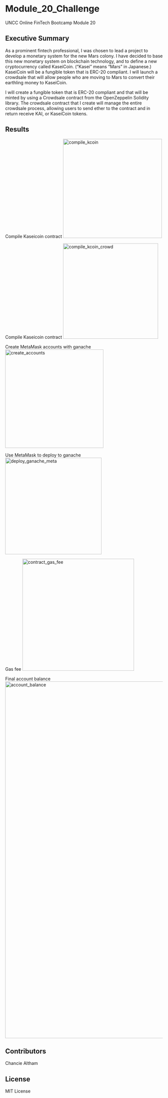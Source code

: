 # Module_20_Challenge

UNCC Online FinTech Bootcamp Module 20

## Executive Summary

As a prominent fintech professional, I was chosen to lead a project to develop a monetary system for the new Mars colony. I have decided to base this new monetary system on blockchain technology, and to define a new cryptocurrency called KaseiCoin. (“Kasei” means “Mars” in Japanese.) KaseiCoin will be a fungible token that is ERC-20 compliant. I will launch a crowdsale that will allow people who are moving to Mars to convert their earthling money to KaseiCoin.

I will create a fungible token that is ERC-20 compliant and that will be minted by using a Crowdsale contract from the OpenZeppelin Solidity library. The crowdsale contract that I create will manage the entire crowdsale process, allowing users to send ether to the contract and in return receive KAI, or KaseiCoin tokens.

## Results

Compile Kaseicoin contract
<img width="316" alt="compile_kcoin" src="https://user-images.githubusercontent.com/94569323/166179460-4815e34c-c6b9-4cba-b47a-536713891980.png">

Compile Kaseicoin contract
<img width="304" alt="compile_kcoin_crowd" src="https://user-images.githubusercontent.com/94569323/166179475-84c9aa73-717c-45e4-b8b7-f77b84e843cd.png">

Create MetaMask accounts with ganache
<img width="314" alt="create_accounts" src="https://user-images.githubusercontent.com/94569323/166179490-f17a6588-6ec5-455c-9d17-da36f3034b25.png">

Use MetaMask to deploy to ganache 
<img width="308" alt="deploy_ganache_meta" src="https://user-images.githubusercontent.com/94569323/166179501-056ba8f4-7c52-4c58-9d09-a208b6997cc9.png">

Gas fee
<img width="357" alt="contract_gas_fee" src="https://user-images.githubusercontent.com/94569323/166179512-65cd370f-0051-4572-bcc5-11be227bbb26.png">

Final account balance
<img width="1137" alt="account_balance" src="https://user-images.githubusercontent.com/94569323/166179538-d4c305b0-a0ea-494f-9e8d-04b67d0e8fb4.png">

## Contributors

Chancie Altham

## License

MIT License